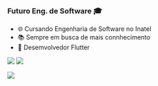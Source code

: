 ### Futuro Eng. de Software 🎓

- 🌐  Cursando Engenharia de Software no Inatel
- 📚  Sempre em busca de mais connhecimento
- 🔭  Desemvolvedor Flutter

<!--
<div>
  <img height="180em" src="https://github-readme-stats.vercel.app/api?username=pedro208&show_icons=true&theme=dracula&include_all_commits=true&count_private=true"/>-->
  <!--<img height="170em" src="https://github-readme-stats.vercel.app/api/top-langs/?username=pedro208&layout=compact&langs_count=7&theme=tokyonight"/>

</div>
-->

<div>

  <a href="https://instagram.com/pedroaugto" target="_blank"><img src="https://img.shields.io/badge/-Instagram-%23E4405F?style=for-the-badge&logo=instagram&logoColor=white" target="_blank"></a>
  <a href = "mailto:pedrodaluzmota208@gmail.com"><img src="https://img.shields.io/badge/-Gmail-%23333?style=for-the-badge&logo=gmail&logoColor=white" target="_blank"></a>
  
  <a href="https://www.linkedin.com/in/pedroagusto/" target="_blank"><img src="https://img.shields.io/badge/-LinkedIn-%230077B5?style=for-the-badge&logo=linkedin&logoColor=white" target="_blank"></a> 
 
  <!--![Snake animation](https://github.com/pedro208/pedro208/blob/output/github-contribution-grid-snake.svg)-->
 
</div>


